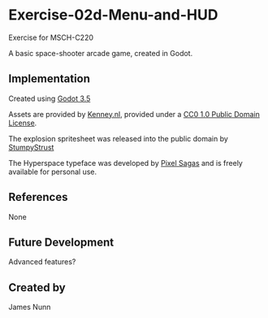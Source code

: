 
# Exercise-02d-Menu-and-HUD

Exercise for MSCH-C220

A basic space-shooter arcade game, created in Godot.

## Implementation

Created using [Godot 3.5](https://godotengine.org/download)

Assets are provided by [Kenney.nl](https://kenney.nl/assets/space-shooter-extension), provided under a [CC0 1.0 Public Domain License](https://creativecommons.org/publicdomain/zero/1.0/).

The explosion spritesheet was released into the public domain by [StumpyStrust](https://opengameart.org/content/explosion-sheet)

The Hyperspace typeface was developed by [Pixel Sagas](https://www.dafont.com/hyperspace.font) and is freely available for personal use.

## References
None

## Future Development
Advanced features?

## Created by
James Nunn
```

